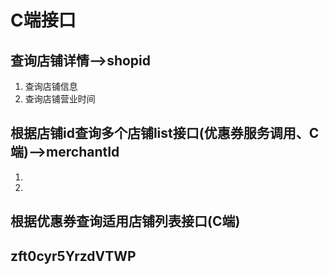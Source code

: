 # C端接口
## 查询店铺详情-->shopid
1. 查询店铺信息
2. 查询店铺营业时间

## 根据店铺id查询多个店铺list接口(优惠券服务调用、C端)-->merchantId
1.
2.


## 根据优惠券查询适用店铺列表接口(C端)
## zft0cyr5YrzdVTWP
